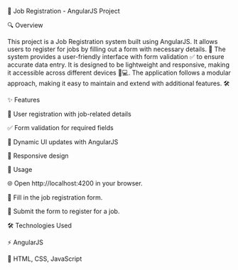 🚀 Job Registration - AngularJS Project

🔍 Overview

This project is a Job Registration system built using AngularJS. 
It allows users to register for jobs by filling out a form with necessary details. 
📝 The system provides a user-friendly interface with form validation ✅ to ensure accurate data entry.
It is designed to be lightweight and responsive, making it accessible across different devices 📱💻.
The application follows a modular approach, making it easy to maintain and extend with additional features. 🛠️

✨ Features

🏢 User registration with job-related details

✅ Form validation for required fields

🔄 Dynamic UI updates with AngularJS

📱 Responsive design

📌 Usage

🌐 Open http://localhost:4200 in your browser.

📝 Fill in the job registration form.

📩 Submit the form to register for a job.

🛠️ Technologies Used

⚡ AngularJS

🎨 HTML, CSS, JavaScript

